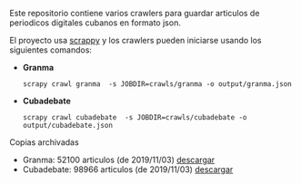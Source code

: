 Este repositorio contiene varios crawlers para guardar articulos de periodicos digitales cubanos en formato json.

El proyecto usa [scrappy](https://scrapy.org/) y los crawlers pueden iniciarse usando los siguientes comandos:

- **Granma**

  ```
  scrapy crawl granma  -s JOBDIR=crawls/granma -o output/granma.json
  ```

- **Cubadebate**
  ```
  scrapy crawl cubadebate  -s JOBDIR=crawls/cubadebate -o output/cubadebate.json
  ```

Copias archivadas

- Granma: 52100 articulos (de 2019/11/03) [descargar](https://drive.google.com/open?id=1ofLP9Up54HfPfCOCfMgiRqNZGlSVqVNx)
- Cubadebate: 98966 articulos (de 2019/11/03) [descargar](https://drive.google.com/open?id=1i9A9KMJRWODMSsfmW164rx1aLUeYlkXz)
